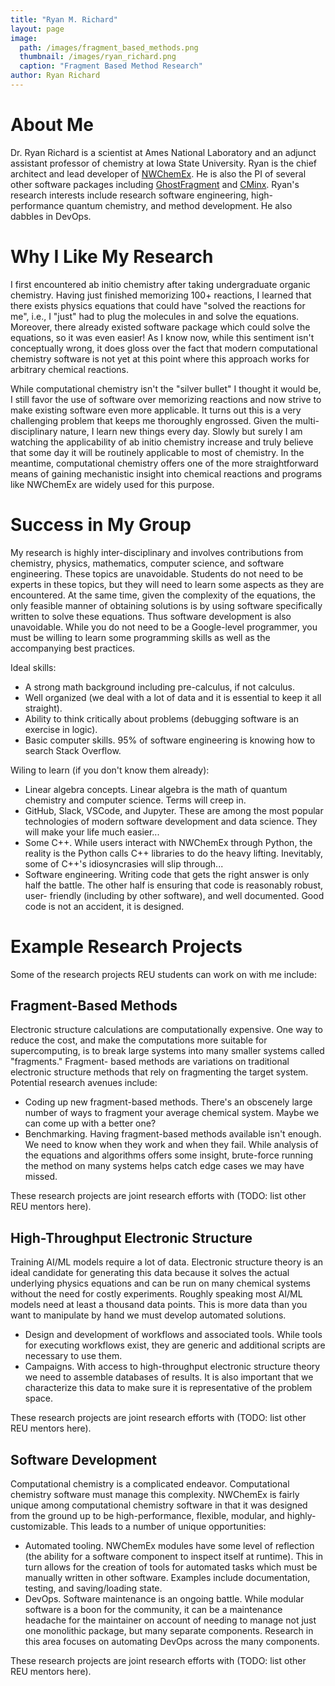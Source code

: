 ```yaml
---
title: "Ryan M. Richard"
layout: page
image:
  path: /images/fragment_based_methods.png
  thumbnail: /images/ryan_richard.png
  caption: "Fragment Based Method Research"
author: Ryan Richard
---
```


# About Me

Dr. Ryan Richard is a scientist at Ames National Laboratory and an adjunct 
assistant professor of chemistry at Iowa State University. Ryan is the chief
architect and lead developer of 
[NWChemEx](https://github.com/NWChemEx/NWChemEx). He is also the PI of several
other software packages including 
[GhostFragment](https://github.com/rmrresearch/GhostFragment) and
[CMinx](https://github.com/CMakePP/CMinx). Ryan's research interests include 
research software engineering, high-performance quantum chemistry, and method 
development. He also dabbles in DevOps.

# Why I Like My Research

I first encountered ab initio chemistry after taking undergraduate organic 
chemistry. Having just finished memorizing 100+ reactions, I learned that there
exists physics equations that could have "solved the reactions for me", i.e.,
I "just" had to plug the molecules in and solve the equations. Moreover, there
already existed software package which could solve the equations, so it was
even easier! As I know now, while this sentiment isn't conceptually wrong, it
does gloss over the fact that modern computational chemistry software is not yet
at this point where this approach works for arbitrary chemical reactions. 

While computational chemistry isn't the "silver bullet" I thought it would be, I
still favor the use of software over memorizing reactions and now strive to
make existing software even more applicable. It turns out this is a very 
challenging problem that keeps me thoroughly engrossed. Given the multi-
disciplinary nature, I learn new things every day. Slowly but surely I am
watching the applicability of ab initio chemistry increase and truly believe 
that some day it will be routinely applicable to most of chemistry. In the 
meantime, computational chemistry offers one of the more straightforward means 
of gaining mechanistic insight into chemical reactions and programs like 
NWChemEx are widely used for this purpose.  

# Success in My Group

My research is highly inter-disciplinary and involves contributions from
chemistry, physics, mathematics, computer science, and software engineering.
These topics are unavoidable. Students do not need to be experts in these
topics, but they will need to learn some aspects as they are encountered. At the
same time, given the complexity of the equations, the only feasible manner of 
obtaining solutions is by using software specifically written to solve these 
equations. Thus software development is also unavoidable. While you do not need
to be a Google-level programmer, you must be willing to learn some programming 
skills as well as the accompanying best practices.

Ideal skills:

- A strong math background including pre-calculus, if not calculus.
- Well organized (we deal with a lot of data and it is essential to keep it
  all straight).
- Ability to think critically about problems (debugging software is an
  exercise in logic).  
- Basic computer skills. 95% of software engineering is knowing how to search
  Stack Overflow.

Wiling to learn (if you don't know them already):

- Linear algebra concepts. Linear algebra is the math of quantum chemistry and
  computer science. Terms will creep in.
- GitHub, Slack, VSCode, and Jupyter. These are among the most popular
  technologies of modern software development and data science. They will make
  your life much easier...
- Some C++. While users interact with NWChemEx through Python, the reality is
  the Python calls C++ libraries to do the heavy lifting. Inevitably, some of
  C++'s idiosyncrasies will slip through...
- Software engineering. Writing code that gets the right answer is only half
  the battle. The other half is ensuring that code is reasonably robust, user-
  friendly (including by other software), and well documented. Good code is not
  an accident, it is designed.

# Example Research Projects

Some of the research projects REU students can work on with me include:

## Fragment-Based Methods

Electronic structure calculations are computationally expensive. One way to
reduce the cost, and make the computations more suitable for supercomputing, is
to break large systems into many smaller systems called "fragments." Fragment-
based methods are variations on traditional electronic structure methods that
rely on fragmenting the target system. Potential research avenues include:

- Coding up new fragment-based methods. There's an obscenely large number of
  ways to fragment your average chemical system. Maybe we can come up with a
  better one?
- Benchmarking. Having fragment-based methods available isn't enough. We need to
  know when they work and when they fail. While analysis of the equations and
  algorithms offers some insight, brute-force running the method on many systems
  helps catch edge cases we may have missed.

These research projects are joint research efforts with (TODO: list other REU
mentors here).

## High-Throughput Electronic Structure

Training AI/ML models require a lot of data. Electronic structure theory is an
ideal candidate for generating this data because it solves the actual underlying
physics equations and can be run on many chemical systems without the need for
costly experiments. Roughly speaking most AI/ML models need at least a thousand
data points. This is more data than you want to manipulate by hand we must
develop automated solutions.

- Design and development of workflows and associated tools. While tools for
  executing workflows exist, they are generic and additional scripts are 
  necessary to use them.
- Campaigns. With access to high-throughput electronic structure theory we need
  to assemble databases of results. It is also important that we characterize
  this data to make sure it is representative of the problem space.

These research projects are joint research efforts with (TODO: list other REU
mentors here).

## Software Development

Computational chemistry is a complicated endeavor. Computational chemistry
software must manage this complexity. NWChemEx is fairly unique among 
computational chemistry software in that it was designed from the ground up to
be high-performance, flexible, modular, and highly-customizable. This leads to
a number of unique opportunities:

- Automated tooling. NWChemEx modules have some level of reflection (the 
  ability for a software component to inspect itself at runtime). This in turn
  allows for the creation of tools for automated tasks which must be manually
  written in other software. Examples include documentation, testing, and 
  saving/loading state. 
- DevOps. Software maintenance is an ongoing battle. While modular software is
  a boon for the community, it can be a maintenance headache for the maintainer
  on account of needing to manage not just one monolithic package, but many
  separate components. Research in this area focuses on automating DevOps
  across the many components.

These research projects are joint research efforts with (TODO: list other REU
mentors here).

